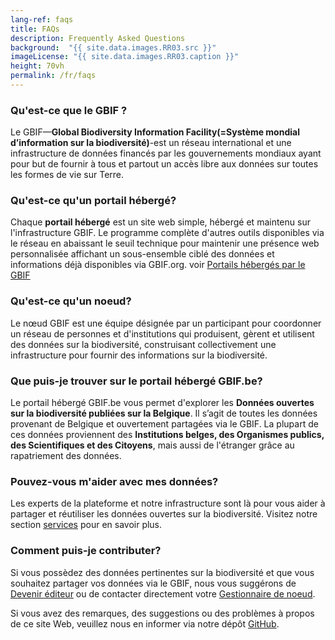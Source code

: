 ```yaml
---
lang-ref: faqs
title: FAQs
description: Frequently Asked Questions
background:  "{{ site.data.images.RR03.src }}"
imageLicense: "{{ site.data.images.RR03.caption }}"
height: 70vh
permalink: /fr/faqs
---
```


### Qu'est-ce que le GBIF ?

Le GBIF—**Global Biodiversity Information Facility(=Système mondial d’information sur la biodiversité)**-est un réseau international et une infrastructure de données financés par les gouvernements mondiaux ayant pour but de fournir à tous et partout un accès libre aux données sur toutes les formes de vie sur Terre.

### Qu'est-ce qu'un portail hébergé?

Chaque **portail hébergé** est un site web simple, hébergé et maintenu sur l'infrastructure GBIF. Le programme complète d'autres outils disponibles via le réseau en abaissant le seuil technique pour maintenir une présence web personnalisée affichant un sous-ensemble ciblé des données et informations déjà disponibles via GBIF.org. voir [Portails hébergés par le GBIF](https://www.gbif.org/fr/hosted-portals)

### Qu'est-ce qu'un noeud?

Le nœud GBIF est une équipe désignée par un participant pour coordonner un réseau de personnes et d'institutions qui produisent, gèrent et utilisent des données sur la biodiversité, construisant collectivement une infrastructure pour fournir des informations sur la biodiversité.

### Que puis-je trouver sur le portail hébergé GBIF.be?

Le portail hébergé GBIF.be vous permet d'explorer les **Données ouvertes sur la biodiversité publiées sur la Belgique**. Il s’agit de toutes les données provenant de Belgique et ouvertement partagées via le GBIF.
La plupart de ces données proviennent des **Institutions belges, des Organismes publics, des Scientifiques et des Citoyens**, mais aussi de l'étranger grâce au rapatriement des données.

### Pouvez-vous m'aider avec mes données?

Les experts de la plateforme et notre infrastructure sont là pour vous aider à partager et réutiliser les données ouvertes sur la biodiversité. Visitez notre section [services](/fr/services) pour en savoir plus.

### Comment puis-je contributer?

Si vous possèdez des données pertinentes sur la biodiversité et que vous souhaitez partager vos données via le GBIF, nous vous suggérons de [Devenir éditeur](https://www.gbif.org/become-a-publisher) ou de contacter directement votre [Gestionnaire de noeud](mailto:contact@biodivsersity.be).

Si vous avez des remarques, des suggestions ou des problèmes à propos de ce site Web, veuillez nous en informer via notre dépôt [GitHub](https://github.com/gbif/hp-gbif-be).
